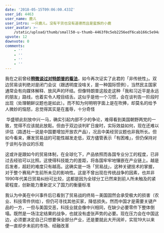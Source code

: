 ```yaml
---
date: '2018-05-15T09:06:00.433Z'
user_id: 4463
user_name: 鹿ㄦ
user_intro: 一只鹿ㄦ。没有干货也没有道德而且是蛮族的小鹿
user_avatar: >-
    /static/upload/thumb/small50-u-thumb-4463f0c5eb2256edf6cab166c5e94a75268117de89f5.png
upvote: 12
downvote: 0
comments:
    - ''
    - ''
    - ''
    - ''
---
```


我在之前曾经[**稍微谈过对特朗普的看法**](https://pincongbackup.github.io/p/75608/?s=75845)，如今再次证实了此君的「非传统性」。双边贸易谈判绝对是闭门会议（跟透明度没啥关，是一种国际惯例），当然民主国家通常会有向媒体解释、放风声的环结。但像特朗普这般走这种「我和习近平是永远的朋友」路线，也着实令人瞠目结舌。这似乎是他一个习惯，会在谈判告一阶段时出现（处理朝鲜议题也是如此）。而不知为何明明字面上是在吹捧，却莫名的给予人微妙的恼怒，总觉得其实是在羞辱，十分奇怪

 华盛顿此刻放中兴一马，确实引起内部不少的争论，难得看到美国朝野两党的一致，觉得不应该就此放鬆。但由于双边谈判旷日废时，实际效益如何，现在还难以评估（路透社一说是中国要增加开放农产品），况且中美经贸议题也非我所长。但如今看来，爆发贸易战的可能性越发走低，双方儘管表示「有困难」，但仍保持对于谈判与协议的乐观

这或许是跟如今的贸易体制，在全球化下，产品依照而各国专业分工的程度，已非过去经验可以比照。这使得科技能力的差距，将各国牢牢地镶嵌在产业链上。越是后发者，超赶的难度只有越高。这确实是一场「贸易战」，这种关键技术的掌握，对于整个赛局产生前所未见的影响性。这是不曾出现在传统战争的因素，也并非1990年代美日贸易纠纷可比较，这都是因为全球分工已然来到前人所未触及的紧密程度，创新能力重新定义了国力的衡量标准

我认为中美在中兴事件后已看到了贸易战的终局－美国固然会承受极大的损害（农业、科技零件供给），但仍可寻找其他买家，降低损失。然而中国才是需要关键产品的一方，一但与美国交恶，科技业就会像中兴相同，在缺少必要零件下整体倒塌。既然是一场注定结果的战争，也就没有虚张声势的必要。现在压力会在中国这边，必须要决定自己只想要保全部分产业，还是要就此大开阔斧，实现19大以来便一直却步未前的市场、经融改革
